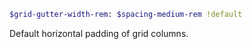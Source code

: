 <!-- markdownlint-disable -->

``` sass
$grid-gutter-width-rem: $spacing-medium-rem !default
```

Default horizontal padding of grid columns.